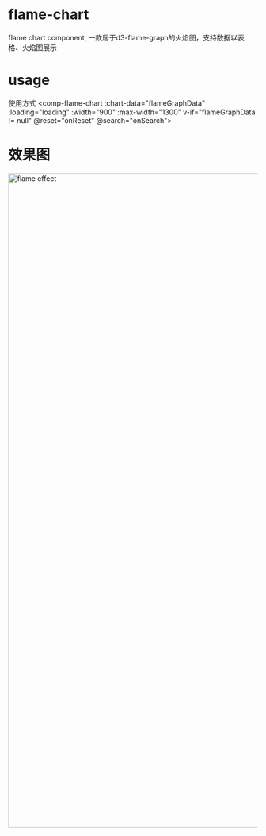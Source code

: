 # flame-chart
flame chart component, 一款居于d3-flame-graph的火焰图，支持数据以表格、火焰图展示

# usage
使用方式
      <comp-flame-chart
        :chart-data="flameGraphData"
        :loading="loading"
        :width="900"
        :max-width="1300"
        v-if="flameGraphData != null"
        @reset="onReset"
        @search="onSearch"> </comp-flame-chart>

# 效果图
<img width="1319" alt="flame effect" src="https://github.com/user-attachments/assets/c57c5c48-3463-4aad-90a1-064ecdbaba44">
